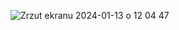 ![Zrzut ekranu 2024-01-13 o 12 04 47](https://github.com/RafalCho02/todolist/assets/113987919/a4921cc4-54e3-40c5-b9a0-9d46766bce75)
